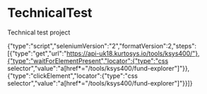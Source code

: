 # TechnicalTest
Technical test project

{"type":"script","seleniumVersion":"2","formatVersion":2,"steps":[{"type":"get","url":"https://api-uk18.kurtosys.io/tools/ksys400/"},{"type":"waitForElementPresent","locator":{"type":"css selector","value":"a[href*=\"/tools/ksys400/fund-explorer\"]"}},{"type":"clickElement","locator":{"type":"css selector","value":"a[href*=\"/tools/ksys400/fund-explorer\"]"}}]}
